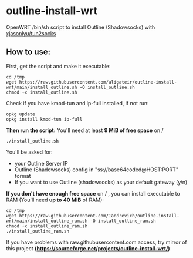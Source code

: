 # outline-install-wrt
OpenWRT /bin/sh script to install Outline (Shadowsocks) with [xjasonlyu/tun2socks](https://github.com/xjasonlyu/tun2socks)

## How to use:

First, get the script and make it executable:

    cd /tmp
    wget https://raw.githubusercontent.com/aligateir/outline-install-wrt/main/install_outline.sh -O install_outline.sh
    chmod +x install_outline.sh

Check if you have kmod-tun and ip-full installed, if not run:

    opkg update
    opkg install kmod-tun ip-full

**Then run the script:**
You'll need at least **9 MiB of free space** on /

    ./install_outline.sh

You'll be asked for:

 - your Outline Server IP
 - Outline (Shadowsocks) config in "ss://base64coded@HOST:PORT" format
 - If you want to use Outline (shadowsocks) as your default gateway (y/n)

**If you don't have enough free space** on / , you can install executable to RAM (You'll need **up to** **40 MiB** of RAM):

    cd /tmp
    wget https://raw.githubusercontent.com/1andrevich/outline-install-wrt/main/install_outline_ram.sh -O install_outline_ram.sh
    chmod +x install_outline_ram.sh
    ./install_outline_ram.sh


If you have problems with raw.githubusercontent.com access, try mirror of this project **(https://sourceforge.net/projects/outline-install-wrt/)**
